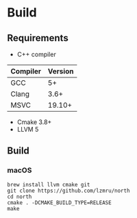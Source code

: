 # Build
## Requirements
* C++ compiler

| Compiler | Version |
|----------|---------|
| GCC      | 5+      |
| Clang    | 3.6+    |
| MSVC     | 19.10+  |
* Cmake 3.8+
* LLVM 5


## Build
### macOS
```
brew install llvm cmake git
git clone https://github.com/lzmru/north
cd north
cmake . -DCMAKE_BUILD_TYPE=RELEASE
make
```